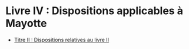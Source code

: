 # Livre IV : Dispositions applicables à Mayotte

- [Titre II : Dispositions relatives au livre II](titre-ii)
